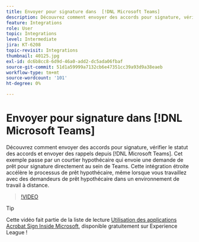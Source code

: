 ```yaml
---
title: Envoyer pour signature dans  [!DNL Microsoft Teams]
description: Découvrez comment envoyer des accords pour signature, vérifier le statut des accords et envoyer des rappels à partir de  [!DNL Microsoft Teams].
feature: Integrations
role: User
topic: Integrations
level: Intermediate
jira: KT-6208
topic-revisit: Integrations
thumbnail: 40125.jpg
exl-id: dc6b8cc8-6d9d-46a0-add2-dc5ada06fbaf
source-git-commit: 51d1a59999a7132cb6e47351cc39a93d9a38eaeb
workflow-type: tm+mt
source-wordcount: '101'
ht-degree: 0%

---
```


# Envoyer pour signature dans [!DNL Microsoft Teams]

Découvrez comment envoyer des accords pour signature, vérifier le statut des accords et envoyer des rappels depuis [!DNL Microsoft Teams]. Cet exemple passe par un courtier hypothécaire qui envoie une demande de prêt pour signature directement au sein de Teams. Cette intégration étroite accélère le processus de prêt hypothécaire, même lorsque vous travaillez avec des demandeurs de prêt hypothécaire dans un environnement de travail à distance.

>[!VIDEO](https://video.tv.adobe.com/v/3446195?quality=12&learn=on&hidetitle=true&captions=fre_fr)

>[!TIP]
>
>Cette vidéo fait partie de la liste de lecture [Utilisation des applications Acrobat Sign Inside Microsoft](https://experienceleague.adobe.com/fr/playlists/acrobat-sign-integrate-microsoft-apps), disponible gratuitement sur Experience League !
